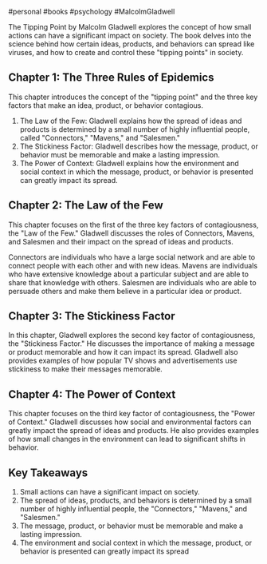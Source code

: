 #personal #books #psychology #MalcolmGladwell 

The Tipping Point by Malcolm Gladwell explores the concept of how small actions can have a significant impact on society. The book delves into the science behind how certain ideas, products, and behaviors can spread like viruses, and how to create and control these "tipping points" in society.

## Chapter 1: The Three Rules of Epidemics

This chapter introduces the concept of the "tipping point" and the three key factors that make an idea, product, or behavior contagious.

1.  The Law of the Few: Gladwell explains how the spread of ideas and products is determined by a small number of highly influential people, called "Connectors," "Mavens," and "Salesmen."
2.  The Stickiness Factor: Gladwell describes how the message, product, or behavior must be memorable and make a lasting impression.
3.  The Power of Context: Gladwell explains how the environment and social context in which the message, product, or behavior is presented can greatly impact its spread.

## Chapter 2: The Law of the Few

This chapter focuses on the first of the three key factors of contagiousness, the "Law of the Few." Gladwell discusses the roles of Connectors, Mavens, and Salesmen and their impact on the spread of ideas and products.

Connectors are individuals who have a large social network and are able to connect people with each other and with new ideas. Mavens are individuals who have extensive knowledge about a particular subject and are able to share that knowledge with others. Salesmen are individuals who are able to persuade others and make them believe in a particular idea or product.

## Chapter 3: The Stickiness Factor

In this chapter, Gladwell explores the second key factor of contagiousness, the "Stickiness Factor." He discusses the importance of making a message or product memorable and how it can impact its spread. Gladwell also provides examples of how popular TV shows and advertisements use stickiness to make their messages memorable.

## Chapter 4: The Power of Context

This chapter focuses on the third key factor of contagiousness, the "Power of Context." Gladwell discusses how social and environmental factors can greatly impact the spread of ideas and products. He also provides examples of how small changes in the environment can lead to significant shifts in behavior.

## Key Takeaways

1.  Small actions can have a significant impact on society.
2.  The spread of ideas, products, and behaviors is determined by a small number of highly influential people, the "Connectors," "Mavens," and "Salesmen."
3.  The message, product, or behavior must be memorable and make a lasting impression.
4.  The environment and social context in which the message, product, or behavior is presented can greatly impact its spread